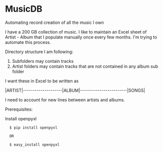 # MusicDB
Automating record creation of all the music I own


I have a 200 GB collection of music. I like to maintain an Excel sheet of Artist - Album that I populate manually once every few months.
I'm trying to automate this process.

Directory structure I am following: 

1. Subfolders may contain tracks </br>
2. Artist folders may contain tracks that are not contained in any album sub folder
  

I want these in Excel to be written as 

|ARTIST|--------------------|ALBUM|------------------------|SONGS|


I need to account for new lines between artists and albums. 


Prerequisites: 

Install openpyxl 

      $ pip install openpyxl
      
      OR
      
      $ easy_install openpyxl



      
